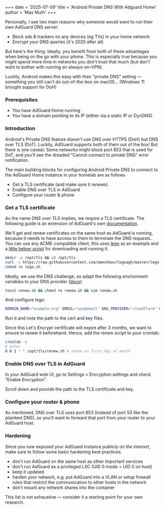+++
date = '2025-07-09'
title = 'Android Private DNS With Adguard Home'
author = 'Max Muth'
+++

Personally, I see two main reasons why someone would want to run their own AdGuard DNS server:

- Block ads & trackers on any devices (eg TVs) in your home network
- Encrypt your DNS queries (it's 2025 after all)

But here's the thing: ideally, you benefit from both of these advantages when being on the go with your phone. This is especially true because you might spend more time in networks you don't trust that much (but don't want to bother with running an always-on-VPN).

Luckily, Android makes this easy with their "private DNS" setting — something you still can't do out-of-the-box on macOS... (Windows 11 brought support for DoH)

### Prerequisites

- You have AdGuard Home running
- You have a domain pointing to its IP (either via a static IP or DynDNS)

### Introduction

Android's Private DNS feature doesn't use DNS over HTTPS (DoH) but DNS over TLS (DoT). Luckily, AdGuard supports both of them out of the box!
But there is one caveat: Some networks might block port 853 that is used for DoT, and you'll see the dreaded "Cannot connect to private DNS" error notification.

The main building blocks for configuring Android Private DNS to connect to the AdGuard Home instance in your homelab are as follows

- Get a TLS certificate (and make sure it renews)
- Enable DNS over TLS in AdGuard
- Configure your router & phone

### Get a TLS certificate

As the name _DNS over TLS_ implies, we require a TLS certificate. The following guide is an extension of AdGuard's own [documentation](https://github.com/AdguardTeam/AdguardHome/wiki/Encryption).

We'll get and renew certificates on the same host as AdGuard is running, because it needs to have access to them to terminate the DNS requests.
You can use any ACME-compatible client, this uses [lego](https://github.com/go-acme/lego) as an example and a [little helper script](https://github.com/ameshkov/legoagh) for downloading and running it.

```bash
mkdir -p /opt/tls && cd /opt/tls
curl -s https://raw.githubusercontent.com/ameshkov/legoagh/master/lego.sh --output lego.sh
chmod +x lego.sh
```

Ideally, we use the DNS challenge, so adapt the following environment variables to your DNS provider ([docs](https://github.com/go-acme/lego?tab=readme-ov-file#dns-providers)):

```bash
touch renew.sh && chmod +x renew.sh && vim renew.sh
```

And configure lego:

```bash
DOMAIN_NAME="example.org" EMAIL="you@email" DNS_PROVIDER="cloudflare" CLOUDFLARE_DNS_API_TOKEN="yourapitoken" ./lego.sh
```

Run it and note the path to the cert and key files.

Since this Let's Encrypt certificate will expire after 3 months, we want to ensure to renew it beforehand. Hence, add the renew script to your crontab:

```bash
crontab -e
# enter
0 8 1 * * /opt/tls/renew.sh # renew on first day of month
```

### Enable DNS over TLS in AdGuard

In your AdGuard web UI, go to Settings > Encryption settings and check "Enable Encryption".

Scroll down and provide the path to the TLS certificate and key.

### Configure your router & phone

As mentioned, DNS over TLS uses port 853 (instead of port 53 like the plaintext DNS), so you'll want to forward that port from your router to your AdGuard host.

### Hardening

Since you now exposed your AdGuard instance _publicly on the internet_, make sure to follow some basic hardening best practices.

- don't run AdGuard on the same host as other important services
- don't run AdGuard as a privileged LXC (UID 0 inside = UID 0 on host)
- keep it updated
- harden your network, e.g. put AdGuard into a VLAN or setup firewall rules that restrict the communication to other hosts in the network
- don't mount any network shares into the container

This list is not exhaustive — consider it a starting point for your own research.
